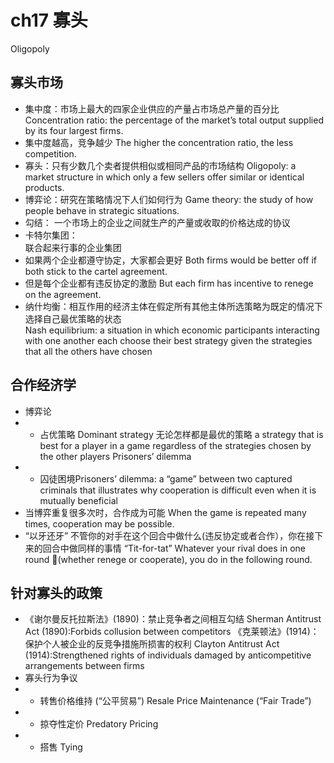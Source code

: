 # ch17 寡头
Oligopoly 
## 寡头市场
- 集中度：市场上最大的四家企业供应的产量占市场总产量的百分比
Concentration ratio:  the percentage of the market’s total output supplied by its four largest firms.
- 集中度越高，竞争越少
The higher the concentration ratio, the less competition.
- 寡头：只有少数几个卖者提供相似或相同产品的市场结构
Oligopoly:  a market structure in which only a few sellers offer similar or identical products. 
- 博弈论：研究在策略情况下人们如何行为
Game theory:  the study of how people behave in strategic situations.
- 勾结： 
一个市场上的企业之间就生产的产量或收取的价格达成的协议
- 卡特尔集团：  
联合起来行事的企业集团 
- 如果两个企业都遵守协定，大家都会更好
Both firms would be better off if both stick to the cartel agreement. 
- 但是每个企业都有违反协定的激励
But each firm has incentive to renege on the agreement.  
- 纳什均衡：相互作用的经济主体在假定所有其他主体所选策略为既定的情况下选择自己最优策略的状态  
Nash equilibrium:  a situation in which economic participants interacting with one another each choose their best strategy given the strategies that all the others have chosen 
## 合作经济学
- 博弈论
- - 占优策略
Dominant strategy
无论怎样都是最优的策略
a strategy that is best for a player in a game regardless of the strategies chosen by the other players
Prisoners’ dilemma
- - 囚徒困境Prisoners’ dilemma: 
 a “game” between two captured criminals that illustrates why cooperation is difficult even when it is mutually beneficial  
- 当博弈重复很多次时，合作成为可能
When the game is repeated many times, cooperation may be possible.
-  “以牙还牙” 不管你的对手在这个回合中做什么(违反协定或者合作），你在接下来的回合中做同样的事情
“Tit-for-tat” Whatever your rival does in one round (whether renege or cooperate), you do in the following round.                                                        
## 针对寡头的政策
- 《谢尔曼反托拉斯法》(1890)：禁止竞争者之间相互勾结
Sherman Antitrust Act (1890):Forbids collusion between competitors
《克莱顿法》(1914)：保护个人被企业的反竞争措施所损害的权利
Clayton Antitrust Act (1914):Strengthened rights of individuals damaged by anticompetitive arrangements between firms
- 寡头行为争议
- - 转售价格维持 (“公平贸易”)
Resale Price Maintenance (“Fair Trade”)
- - 掠夺性定价
Predatory Pricing
- - 搭售 
Tying   
